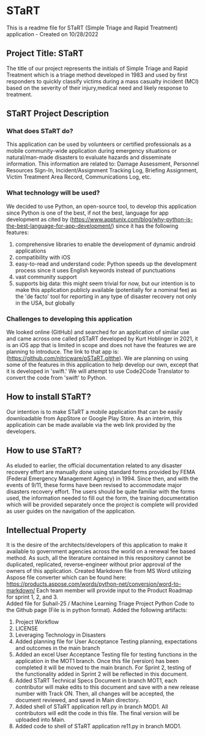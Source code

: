 # STaRT
This is a readme file for STaRT (Simple Triage and Rapid Treatment) application - Created on 10/28/2022

## Project Title: STaRT 
The title of our project represents the initials of Simple Triage and Rapid Treatment which is a triage method developed in 1983 and used by first responders to quickly classify victims during a mass casualty incident (MCI) based on the severity of their injury,medical need and likely response to treatment.

## STaRT Project Description
### What does STaRT do?
This application can be used by volunteers or certified professionals as a mobile community-wide application during emergency situations or natural/man-made disasters to evaluate hazards and disseminate information. This information are related to: Damage Assessment, Personnel Resources Sign-In, Incident/Assignment Tracking Log, Briefing Assignment, Victim Treatment Area Record, Communications Log, etc. 
### What technology will be used?
We decided to use Python, an open-source tool, to develop this application since Python is one of the best, if not the best, language for app development as cited by (https://www.apptunix.com/blog/why-python-is-the-best-language-for-app-development/) since it has the following features:
1. comprehensive libraries to enable the development of dynamic android applications
2. compatibility with iOS 
3. easy-to-read and understand code: Python speeds up the development process since it uses English keywords instead of punctuations
4. vast community support
5. supports big data: this might seem trivial for now, but our intention is to make this application publicly available (potentially for a nominal fee) as the 'de facto' tool for reporting in any type of disaster recovery not only in the USA, but globally

### Challenges to developing this application
We looked online (GitHub) and searched for an application of similar use and came across one called pSTaRT developed by Kurt Hoblinger in 2021, it is an iOS app that is limited in scope and does not have the features we are planning to introduce. The link to that app is: (https://github.com/nitricware/pSTaRT.gitthe). We are planning on using some of the features in this application to help develop our own, except that it is developed in 'swift.' We will attempt to use Code2Code Translator to convert the code from 'swift' to Python.

## How to install STaRT?
Our intention is to make STaRT a mobile application that can be easily downloadable from AppStore or Google Play Store. As an interim, this applicatioin can be made available via the web link provided by the developers.

## How to use STaRT?
As eluded to earlier, the official documentation related to any disaster recovery effort are manually done using standard forms provided by FEMA (Federal Emergency Management Agency) in 1994. Since then, and with the events of 9/11, these forms have been revised to accommodate major disasters recovery effort. The users should be quite familiar with the forms used, the information needed to fill out the form, the training documentation which will be provided separately once the project is complete will provided as user guides on the navigation of the application.

## Intellectual Property
It is the desire of the architects/developers of this application to make it available to government agencies across the world on a renewal fee based method. As such, all the literature contained in this respository cannot be duplicated, replicated, reverse-engineer without prior approval of the owners of this application. 
Created Markdown file from MS Word utilizing Aspose file converter which can be found here: https://products.aspose.com/words/python-net/conversion/word-to-markdown/ Each team member will provide input to the Product Roadmap for sprint 1, 2, and 3.  
Added file for Suhail-25 / Machine Learning Triage Project Python Code to the Github page (File is in python format).
Added the following artifacts:
1. Project Workflow
2. LICENSE
3. Leveraging Technology in Disasters
4. Added planning file for User Acceptance Testing planning, expectations and outcomes in the main branch
5. Added an excel User Acceptance Testing file for testing functions in the application in the MOT1 branch.  Once this file (version) has been completed it will be moved to the main branch. For Sprint 2, testing of the functionality added in Sprint 2 will be reflected in this document.
6. Added STaRT Technical Specs Document in branch MOT1, each contributor will make edits to this document and save with a new release number with Track ON. Then, all changes will be accepted, the document reviewed, and saved in Main directory.
7. Added shell of STaRT application rel1.py in branch MOD1. All contributors will edit the code in this file. The final version will be uploaded into Main.
8. Added code to shell of STaRT application re11.py in branch MOD1.  
